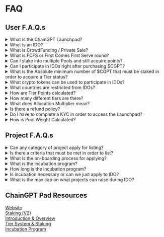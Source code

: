 # FAQ

## User F.A.Q.s

<details>

<summary>What is the ChainGPT Launchpad?</summary>

It is a platform for incubating promising projects that are looking to introduce a token into their systems and launching them via IDOs.

</details>

<details>

<summary>What is an IDO?</summary>

IDO stands for Initial DEX Offering. It is a method of public fundraising that pools capital from retail users by utilizing a decentralized platform as the venue for facilitating the transactions. This model is superior to the preceding ICO model because the platform can provide a higher degree of security for end users by collecting the funding and only releasing to the projects after the satisfaction of a certain criteria.

</details>

<details>

<summary>What is CrowdFunding / Private Sale?</summary>

The crowdfunding/private sale is a very early round of fundraising that takes place right before an IDO. Typically just a day or so before an IDO launch. These rounds tend to offer superior rates but also incur prolonged vesting periods.

</details>

<details>

<summary>What is FCFS or First Comes First Serve round?</summary>

FCFS is the acronym for First-Come-First-Serve, and it refers to the round of fundraising that becomes available to the general public after the guaranteed round. As the name might suggest, FCFS rounds are based on timing, available token supplies are sold to participants that arrive ahead of others.

</details>

<details>

<summary>Can I stake into multiple Pools and still acquire points?</summary>

Yes. If you wish to split up your $CGPT stake across different pools, then the Launchpad will calculate your point based on their individual placements.

As an example, if you stake 2,500 $CGPT into 45 day pool for 2,500 points and 2,500 $CGPT into the 180 day pool for 3,750 points then your associated wallet will be attributed the aggregated 6,250 tier points.

</details>

<details>

<summary>Can I participate in IDOs right after purchasing $CGPT?</summary>

Almost. Before being able to participate in the IDO’s users must do two more actions.

First, once $CGPT is acquired, users must make sure to have enough tier points for inclusion, if yes, then simply staking their tokens in the official [**Staking Dashboard**](https://pad.chaingpt.org/#/staking-pools%E2%80%8D).

Second, they must pass a [**here**](http://url.chaingpt.org/kyc).

</details>

<details>

<summary>What is the Absolute minimum number of $CGPT that must be staked in order to acquire a Tier status?</summary>

The entry level tier is Bronze, it requires 2,000 points. Based on the maximum multiplier of 2x for the 365 day staking pool, the minimal number of tokens require is 1,000 $CGPT.

</details>

<details>

<summary>What crypto tokens can be used to participate in IDOs?</summary>

**Stablecoins:** USDT, USDC, BUSD\
**Cryptocurrencies:** BNB, ETH

</details>

<details>

<summary>What countries are restricted from IDOs?</summary>

Individuals that reside with the sanctioned countries in accordance to OFAC and FATF are restricted from participation.

_Afghanistan, Albania, Belarus, Bosnia and Herzegovina, Central African Republic, China, Cuba, Democratic Republic of Congo, Democratic People’s Republic of Korea, Ethiopia, Hong Kong, Iran, Iraq, Kosovo, Lebanon, Libya, Mali, Montenegro, Myanmar, Nicaragua, North Macedonia, Oman, Russia, Serbia, Somalia, Sudan, Sudan, South, Syria, Ukraine, Venezuela, Yemen, Zimbabwe_

For a full list of sanctioned countries please refer to the directory provided by our KYC partner BlockPass: [**https://www.blockpass.org/major-sanctioned-countries-lists/**](https://www.blockpass.org/major-sanctioned-countries-lists/)

</details>

<details>

<summary>How are Tier Points calculated?</summary>

Tier points are calculated based on two simple factors; the number of tokens staked and the duration of the staking pool they are allocated to.

1 $CGPT = 1 point

45 day = 1 : 1 points,\
90 days = 1 : 1.3 points,\
180 days = 1 : 1.5 points\
365 days = 1 : 2 points

So 1,000 $CGPT in 180 day pool would yield 1,500 points.

</details>

<details>

<summary>How many different tiers are there?</summary>

There are four tiers in the launchpad system, Bronze, Silver, Gold, and Diamond. To understand how tier levels are calculated, please refer to our dedicated post: 📑 [**ChainGPT Launch Pad — Tier System & Staking**](https://medium.com/chaingpt-blog/chaingpt-launch-pad-tier-system-staking-364d2a63a10e)

</details>

<details>

<summary>What does Allocation Multiplier mean?</summary>

The allocation multiplier specifies the amount of tokens that participants will be able to purchase at the different tier levels. Every tier has its own corresponding allocation multiplier, Bronze: 1, Silver: 4+, Gold: 10+, Diamond 40+.

</details>

<details>

<summary>Is there a refund policy?</summary>

Yes. Every IDO launch will have a “refund grace period” lasting 7–14 days on average that allows participating users added time to evaluate their decisions before finalizing the commitments.

For more information about how the policy works, please refer to our post: [**ChainGPT Launch Pad — Refund Policy**](https://medium.com/chaingpt-blog/chaingpt-launch-pad-refund-policy-c3c0a979d0b8)

</details>

<details>

<summary>Do I have to complete a KYC in order to access the Launchpad?</summary>

Yes. KYC is required for participating at any tier level. The KYC process has been made maximally simple through our partner Blockpass. To sign up please follow our official link: [**http://url.chaingpt.org/kyc**](http://url.chaingpt.org/kyc)

</details>

<details>

<summary>How is Pool Weight Calculated?</summary>

Pool weight is calculated based on the distribution of tier points among participating members and their corresponding tier levels.

Every pool has a structured base range that is dependent on their staking tier points.

Bronze | 1x | 2,000 points — 19,999 points\
Silver | 4x — 9.99x | 20,000 points — 49,999 points\
Gold | 10x — 39.99x | 50,000 points — 199,999 points\
Diamond | 40x + | 200,000 points +

The pool weight indicates how much multiplier is applied to that specific tier level’s allocation capacity.

Bronze maintains a base level of 1x multiplier throughout its entire point range. The Silver, Gold, and Diamond levels pool weights are scaled proportionally to the individual stakers point position within its range. To best understand the mechanism is through an empirical example:

In the event of a Silver tier with 20,000 points, they have a 4x multiplier.\
In the event of a Silver tier with 35,000 points, they have a 7x multiplier.\
In the event of a Silver tier with 49,999 points, they have a 9.99x multiplier.

_This logic applies to the Gold tier equally._

Given that Diamond level can theoretically have no point limit, the cap on the multiplier for them is logarithmically relational to the total IDO’s upper bound.

</details>

## Project F.A.Q.s

<details>

<summary>Can any category of project apply for listing?</summary>

Yes, absolutely! Innovators from all sectors of the digital economy are invited to apply.

</details>

<details>

<summary>Is there a criteria that must be met in order to list?</summary>

Yes. ChainGPT upholds high quality standards that must be met in order for a project to be given access to the LaunchPad.

</details>

<details>

<summary>What is the on-boarding process for applying?</summary>

After submitting an application, they will undergo an initial screening by the ChainGPT Team. Following the screening, projects will be put through an in depth due-diligence process. Only projects that pass the rigorous qualitative assessment are inducted into the incubator and given the rights to list their IDO on the Launchpad.

</details>

<details>

<summary>What is the incubation program?</summary>

The incubation program is a system to support the early stages of a projects development and bootstrap their operations prior to launching their product.

More information can be found on our [**Incubation Program**](https://medium.com/chaingpt-blog/chaingpt-incubation-program-ec7227b5e425) post.

</details>

<details>

<summary>How long is the incubation program?</summary>

Duration of the incubation program depends on the individual needs of a project; averaging around 12 months but can be as long as 18–24 months.

</details>

<details>

<summary>Is incubation necessary or can we just apply to IDO?</summary>

Projects are not required to be incubated in order to apply for an IDO listing. However, if a project decides to go through the incubation program then they must IDO via the ChainGPT Pad.

</details>

<details>

<summary>What is the max cap on what projects can raise during IDO?</summary>

There is so set maximum. The capacity is based on a project-to-project basis. A multitude of factors will be taken into account, which help gauge potential outcomes, whenever the fundraising goals are being set, which will dictate the maximum capacity.

_We hope this has been able to answer any questions you might have had._

_If for any reason your question was not listed here and you need more information please reach out to the team on our official telegram group or send us an email! We will respond to you as soon as possible!_

</details>

## **ChainGPT Pad Resources**

[Website](https://pad.chaingpt.org/)\
[Staking (V2)](https://pad.chaingpt.org/#/staking-pools)\
[Introduction & Overview](https://www.chaingpt.org/blog/chaingpt-launchpad-introduction-and-breakdown)\
[Tier System & Staking](https://www.chaingpt.org/blog/chaingpt-launchpad-tier-system-staking)\
[Incubation Program](https://www.chaingpt.org/blog/chaingpt-incubation-program)

